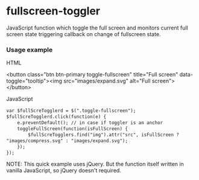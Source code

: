 # fullscreen-toggler
JavaScript function which toggle the full screen and monitors current full screen state triggering callback on change of fullscreen state.

<h3>Usage example</h3>

HTML

&lt;button class="btn btn-primary toggle-fullscreen" title="Full screen" data-toggle="tooltip"><img src="images/expand.svg" alt="Full screen"&gt;&lt;/button&gt;

JavaScript

    var $fullScreTogglerd = $(".toggle-fullscreen");
    $fullScreTogglerd.click(function(e) {
        e.preventDefault(); // in case if toggler is an anchor
        toggleFullScreen(function(isFullScreen) {
            $fullScreTogglers.find("img").attr("src", isFullScreen ? "images/compress.svg" : "images/expand.svg");
        });
    });

NOTE: This quick example uses jQuery. But the function itself written in vanilla JavaScript, so jQuery doesn't required.
